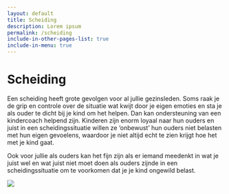 ```yaml
---
layout: default
title: Scheiding
description: Lorem ipsum
permalink: /scheiding
include-in-other-pages-list: true
include-in-menu: true
---
```

# Scheiding

Een scheiding heeft grote gevolgen voor al jullie gezinsleden. Soms raak je de grip en controle over de situatie wat kwijt door je eigen emoties en sta je als ouder te dicht bij je kind om het helpen. Dan kan ondersteuning van een kindercoach helpend zijn. Kinderen zijn enorm loyaal naar hun ouders en juist in een scheidingssituatie willen ze ‘onbewust’ hun ouders niet belasten met hun eigen gevoelens, waardoor je niet altijd echt te zien krijgt hoe het met je kind gaat.

Ook voor jullie als ouders kan het fijn zijn als er iemand meedenkt in wat je juist wel en wat juist niet moet doen als ouders zijnde in een scheidingssituatie om te voorkomen dat je je kind ongewild belast.

![](/uploads/adobestock_249086908.jpeg)
